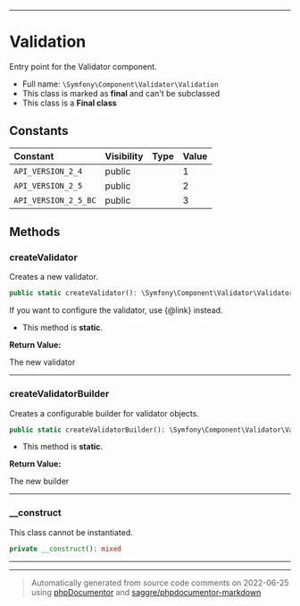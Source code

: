 ***

# Validation

Entry point for the Validator component.



* Full name: `\Symfony\Component\Validator\Validation`
* This class is marked as **final** and can't be subclassed
* This class is a **Final class**


## Constants

| Constant | Visibility | Type | Value |
|:---------|:-----------|:-----|:------|
|`API_VERSION_2_4`|public| |1|
|`API_VERSION_2_5`|public| |2|
|`API_VERSION_2_5_BC`|public| |3|


## Methods


### createValidator

Creates a new validator.

```php
public static createValidator(): \Symfony\Component\Validator\ValidatorInterface
```

If you want to configure the validator, use
{@link} instead.

* This method is **static**.





**Return Value:**

The new validator



***

### createValidatorBuilder

Creates a configurable builder for validator objects.

```php
public static createValidatorBuilder(): \Symfony\Component\Validator\ValidatorBuilderInterface
```



* This method is **static**.





**Return Value:**

The new builder



***

### __construct

This class cannot be instantiated.

```php
private __construct(): mixed
```











***


***
> Automatically generated from source code comments on 2022-06-25 using [phpDocumentor](http://www.phpdoc.org/) and [saggre/phpdocumentor-markdown](https://github.com/Saggre/phpDocumentor-markdown)
